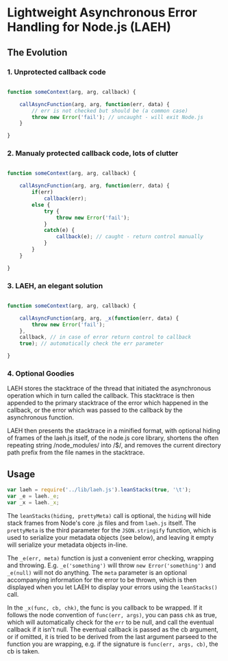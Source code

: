 # Lightweight Asynchronous Error Handling for Node.js (LAEH)

## The Evolution

### 1. Unprotected callback code

```js

function someContext(arg, arg, callback) {

	callAsyncFunction(arg, arg, function(err, data) {
		// err is not checked but should be (a common case)
		throw new Error('fail'); // uncaught - will exit Node.js
	}

}

```

### 2. Manualy protected callback code, lots of clutter

```js

function someContext(arg, arg, callback) {

	callAsyncFunction(arg, arg, function(err, data) {
		if(err)
			callback(err);
		else {
			try {
				throw new Error('fail');
			}
			catch(e) {
				callback(e); // caught - return control manually
			}
		}
	}

}

```

### 3. LAEH, an elegant solution

```js

function someContext(arg, arg, callback) {

	callAsyncFunction(arg, arg, _x(function(err, data) {
		throw new Error('fail');
	},
	callback, // in case of error return control to callback
	true); // automatically check the err parameter

}

```

### 4. Optional Goodies

LAEH stores the stacktrace of the thread that initiated the asynchronous operation which in turn called the callback. This stacktrace is then appended to the primary stacktrace of the error which happened in the callback, or the error which was passed to the callback by the asynchronous function.

LAEH then presents the stacktrace in a minified format, with optional hiding of frames of the laeh.js itself, of the node.js core library, shortens the often repeating string /node_modules/ into /$/, and removes the current directory path prefix from the file names in the stacktrace.


## Usage

```js
var laeh = require('../lib/laeh.js').leanStacks(true, '\t');
var _e = laeh._e;
var _x = laeh._x;
```

The `leanStacks(hiding, prettyMeta)` call is optional, the `hiding` will hide stack frames from Node's core .js files and from `laeh.js` itself. The `prettyMeta` is the third parameter for the `JSON.stringify` function, which is used to serialize your metadata objects (see below), and leaving it empty will serialize your metadata objects in-line.

The `_e(err, meta)` function is just a convenient error checking, wrapping and throwing. E.g. `_e('something')` will throw `new Error('something')` and `_e(null)` will not do anything. The `meta` parameter is an optional accompanying information for the error to be thrown, which is then displayed when you let LAEH to display your errors using the `leanStacks()` call.

In the `_x(func, cb, chk)`, the func is you callback to be wrapped. If it follows the node convention of `func(err, args)`, you can pass `chk` as true, which will automatically check for the `err` to be null, and call the eventual callback if it isn't null. The eventual callback is passed as the cb argument, or if omitted, it is tried to be derived from the last argument parseed to the function you are wrapping, e.g. if the signature is `func(err, args, cb)`, the cb is taken.
